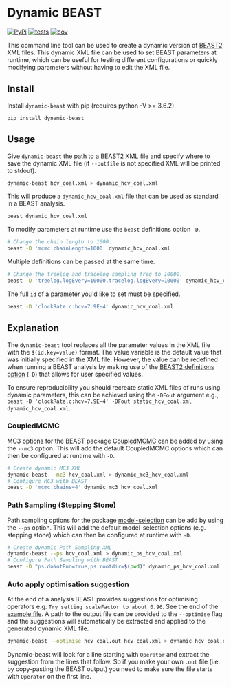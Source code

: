 # Dynamic BEAST

[![PyPi](https://img.shields.io/pypi/v/dynamic-beast.svg)](https://pypi.org/project/dynamic-beast/)
[![tests](https://github.com/Wytamma/dynamic-beast/actions/workflows/test.yml/badge.svg)](https://github.com/Wytamma/dynamic-beast/actions/workflows/test.yml)
[![cov](https://codecov.io/gh/Wytamma/dynamic-beast/branch/master/graph/badge.svg)](https://codecov.io/gh/Wytamma/dynamic-beast)

This command line tool can be used to create a dynamic version of [BEAST2](http://www.beast2.org/) XML files. This dynamic XML file can be used to set BEAST parameters at runtime, which can be useful for testing different configurations or quickly modifying parameters without having to edit the XML file. 

## Install
Install `dynamic-beast` with pip (requires python -V >= 3.6.2).

```
pip install dynamic-beast
```

## Usage

Give `dynamic-beast` the path to a BEAST2 XML file and specify where to save the dynamic XML file (if `--outfile` is not specified XML will be printed to stdout).

```bash
dynamic-beast hcv_coal.xml > dynamic_hcv_coal.xml
```

This will produce a `dynamic_hcv_coal.xml` file that can be used as standard in a BEAST analysis.

```bash
beast dynamic_hcv_coal.xml
```

To modify parameters at runtime use the `beast` definitions option `-D`.

```bash
# Change the chain length to 1000. 
beast -D 'mcmc.chainLength=1000' dynamic_hcv_coal.xml
``` 

Multiple definitions can be passed at the same time.

```bash
# Change the treelog and tracelog sampling freq to 10000. 
beast -D 'treelog.logEvery=10000,tracelog.logEvery=10000' dynamic_hcv_coal.xml
``` 

The full `id` of a parameter you'd like to set must be specified. 

```bash 
beast -D 'clockRate.c:hcv=7.9E-4' dynamic_hcv_coal.xml
```

## Explanation

The `dynamic-beast` tool replaces all the parameter values in the XML file with the `$(id.key=value)` format. The value variable is the default value that was initially specified in the XML file. However, the value can be redefined when running a BEAST analysis by making use of the [BEAST2 definitions option](https://www.beast2.org/2021/03/31/command-line-options.html#-d) (`-D`) that allows for user specified values. 

To ensure reproducibility you should recreate static XML files of runs using dynamic parameters, this can be achieved using the `-DFout` argument e.g., `beast -D 'clockRate.c:hcv=7.9E-4' -DFout static_hcv_coal.xml dynamic_hcv_coal.xml`. 

### CoupledMCMC

MC3 options for the BEAST package [CoupledMCMC](https://github.com/nicfel/CoupledMCMC) can be added by using the `--mc3` option. This will add the default CoupledMCMC options which can then be configured at runtime with `-D`. 

```bash
# Create dynamic MC3 XML 
dynamic-beast --mc3 hcv_coal.xml > dynamic_mc3_hcv_coal.xml 
# Configure MC3 with BEAST
beast -D 'mcmc.chains=4' dynamic_mc3_hcv_coal.xml
```

### Path Sampling (Stepping Stone)

Path sampling options for the package [model-selection](https://github.com/BEAST2-Dev/model-selection) can be add by using the `--ps` option. This will add the default model-selection options (e.g. stepping stone) which can then be configured at runtime with `-D`. 

```bash
# Create dynamic Path Sampling XML 
dynamic-beast --ps hcv_coal.xml > dynamic_ps_hcv_coal.xml
# Configure Path Sampling with BEAST
beast -D "ps.doNotRun=true,ps.rootdir=$(pwd)" dynamic_ps_hcv_coal.xml
```

### Auto apply optimisation suggestion

At the end of a analysis BEAST provides suggestions for optimising operators e.g. `Try setting scaleFactor to about 0.96`. See the end of the [example file](https://github.com/Wytamma/dynamic-beast/blob/master/data/Heterochronous_H3N2.out#L5366). A path to the output file can be provided to the `--optimise` flag and the suggestions will automatically be extracted and applied to the generated dynamic XML file. 

```bash
dynamic-beast --optimise hcv_coal.out hcv_coal.xml > dynamic_hcv_coal.xml
```

Dynamic-beast will look for a line starting with `Operator` and extract the suggestion from the lines that follow. So if you make your own `.out` file (i.e. by copy-pasting the BEAST output) you need to make sure the file starts with `Operator` on the first line. 
